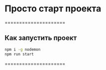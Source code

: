 # Просто старт проекта

=====================

## Как запустить проект

``` bash
npm i -g nodemon
npm run start
```

=====================
